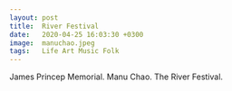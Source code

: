 ```yaml
---
layout: post
title:  River Festival
date:   2020-04-25 16:03:30 +0300
image:  manuchao.jpeg
tags:   Life Art Music Folk
---
```

James Princep Memorial. Manu Chao. The River Festival.